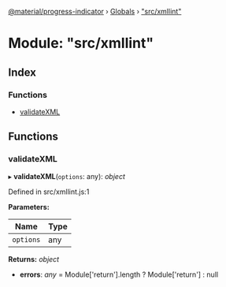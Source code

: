 [@material/progress-indicator](../README.md) › [Globals](../globals.md) › ["src/xmllint"](_src_xmllint_.md)

# Module: "src/xmllint"

## Index

### Functions

* [validateXML](_src_xmllint_.md#validatexml)

## Functions

###  validateXML

▸ **validateXML**(`options`: any): *object*

Defined in src/xmllint.js:1

**Parameters:**

Name | Type |
------ | ------ |
`options` | any |

**Returns:** *object*

* **errors**: *any* = Module['return'].length ? Module['return'] : null
